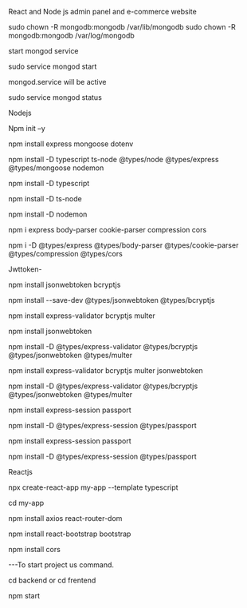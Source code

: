 React and Node js admin panel and e-commerce website



sudo chown -R mongodb:mongodb /var/lib/mongodb 
sudo chown -R mongodb:mongodb /var/log/mongodb 
  

start mongod service 

sudo service mongod start  
  

mongod.service will be active 

sudo service mongod status 
 

 

Nodejs 

 

Npm init –y 

 

npm install express mongoose dotenv 

npm install -D typescript ts-node @types/node @types/express @types/mongoose nodemon 

 

 

npm install -D typescript 

npm install -D ts-node 

npm install -D nodemon 

npm i express body-parser cookie-parser compression cors 

 

npm i -D @types/express  @types/body-parser @types/cookie-parser @types/compression @types/cors 

 

Jwttoken- 

npm install jsonwebtoken bcryptjs 

npm install --save-dev @types/jsonwebtoken @types/bcryptjs 

npm install express-validator bcryptjs multer 

npm install jsonwebtoken 

npm install -D @types/express-validator @types/bcryptjs @types/jsonwebtoken @types/multer 

npm install express-validator bcryptjs multer jsonwebtoken 

npm install -D @types/express-validator @types/bcryptjs @types/jsonwebtoken @types/multer 

npm install express-session passport 

npm install -D @types/express-session @types/passport 

npm install express-session passport 

npm install -D @types/express-session @types/passport 

 

Reactjs 

 

npx create-react-app my-app --template typescript 

cd my-app 

npm install axios react-router-dom 

npm install react-bootstrap bootstrap 

npm install cors 


---To start project us command.

cd backend or cd frentend

npm start
